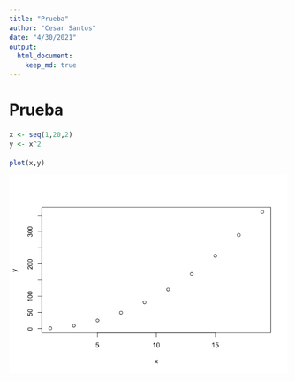 ```yaml
---
title: "Prueba"
author: "Cesar Santos"
date: "4/30/2021"
output: 
  html_document:
    keep_md: true
---
```




# Prueba


```r
x <- seq(1,20,2)
y <- x^2

plot(x,y)
```

![](Prueba_files/figure-html/unnamed-chunk-1-1.png)<!-- -->
